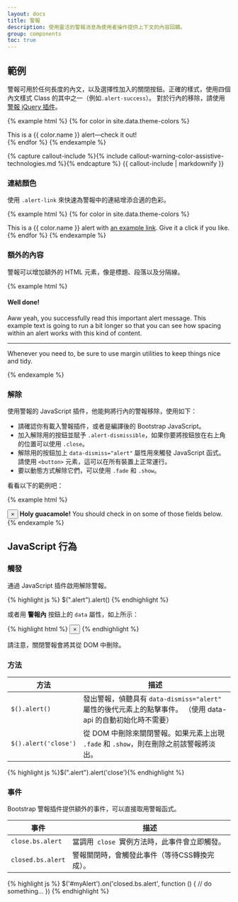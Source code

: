 ```yaml
---
layout: docs
title: 警報
description: 使用靈活的警報消息為使用者操作提供上下文的內容回饋。
group: components
toc: true
---
```


## 範例

警報可用於任何長度的內文，以及選擇性加入的關閉按鈕。正確的樣式，使用四個內文樣式 Class 的其中之一（例如`.alert-success`）。 對於行內的移除，請使用[警報 jQuery 插件](#dismissing)。

{% example html %}
{% for color in site.data.theme-colors %}
<div class="alert alert-{{ color.name }}" role="alert">
  This is a {{ color.name }} alert—check it out!
</div>{% endfor %}
{% endexample %}

{% capture callout-include %}{% include callout-warning-color-assistive-technologies.md %}{% endcapture %}
{{ callout-include | markdownify }}

### 連結顏色

使用 `.alert-link` 來快速為警報中的連結增添合適的色彩。

{% example html %}
{% for color in site.data.theme-colors %}
<div class="alert alert-{{ color.name }}" role="alert">
  This is a {{ color.name }} alert with <a href="#" class="alert-link">an example link</a>. Give it a click if you like.
</div>{% endfor %}
{% endexample %}

### 額外的內容

警報可以增加額外的 HTML 元素，像是標題、段落以及分隔線。

{% example html %}
<div class="alert alert-success" role="alert">
  <h4 class="alert-heading">Well done!</h4>
  <p>Aww yeah, you successfully read this important alert message. This example text is going to run a bit longer so that you can see how spacing within an alert works with this kind of content.</p>
  <hr>
  <p class="mb-0">Whenever you need to, be sure to use margin utilities to keep things nice and tidy.</p>
</div>
{% endexample %}


### 解除

使用警報的 JavaScript 插件，他能夠將行內的警報移除，使用如下：

- 請確認你有載入警報插件，或者是編譯後的 Bootstrap JavaScript。
- 加入解除用的按鈕並賦予 `.alert-dismissible`，如果你要將按鈕放在右上角的位置可以使用 `.close`。
- 解除用的按鈕加上 `data-dismiss="alert"` 屬性用來觸發 JavaScript 函式。請使用 `<button>` 元素，這可以在所有裝置上正常運行。
- 要以動態方式解除它們，可以使用 `.fade` 和 `.show`。

看看以下的範例吧：

{% example html %}
<div class="alert alert-warning alert-dismissible fade show" role="alert">
  <button type="button" class="close" data-dismiss="alert" aria-label="Close">
    <span aria-hidden="true">&times;</span>
  </button>
  <strong>Holy guacamole!</strong> You should check in on some of those fields below.
</div>
{% endexample %}

## JavaScript 行為

### 觸發

通過 JavaScript 插件啟用解除警報。

{% highlight js %}
$(".alert").alert()
{% endhighlight %}

或者用 **警報內** 按鈕上的 `data` 屬性，如上所示：

{% highlight html %}
<button type="button" class="close" data-dismiss="alert" aria-label="Close">
  <span aria-hidden="true">&times;</span>
</button>
{% endhighlight %}

請注意，關閉警報會將其從 DOM 中刪除。

### 方法

| 方法 | 描述 |
| --- | --- |
| `$().alert()` | 發出警報，偵聽具有 `data-dismiss="alert"` 屬性的後代元素上的點擊事件。 （使用 data-api 的自動初始化時不需要）|
| `$().alert('close')` | 從 DOM 中刪除來關閉警報。如果元素上出現 `.fade` 和 `.show`，則在刪除之前該警報將淡出。 |

{% highlight js %}$(".alert").alert('close'){% endhighlight %}

### 事件

Bootstrap 警報插件提供額外的事件，可以直接取用警報函式。

| 事件 | 描述 |
| --- | --- |
| `close.bs.alert` | 當調用<code> close </code>實例方法時，此事件會立即觸發。 |
| `closed.bs.alert` | 警報關閉時，會觸發此事件（等待CSS轉換完成）。|

{% highlight js %}
$('#myAlert').on('closed.bs.alert', function () {
  // do something…
})
{% endhighlight %}
